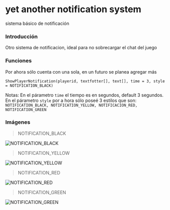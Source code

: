 # yet another notification system
 sistema básico de notificación

### Introducción
 Otro sistema de notificacion, ideal para no sobrecargar el chat del juego

### Funciones
 Por ahora sólo cuenta con una sola, en un futuro se planea agregar más
 ```
 ShowPlayerNotification(playerid, textfotter[], text[], time = 3, style = NOTIFICATION_BLACK)
 ```
 Notas: En el párametro `time` el tiempo es en segundos, default 3 segundos.
 En el párametro `style` por a hora sólo poseé 3 estilos que son:
 ```NOTIFICATION_BLACK, NOTIFICATION_YELLOW, NOTIFICACION_RED, NOTIFICATION_GREEN```
### Imágenes
>NOTIFICATION_BLACK

![NOTIFICATION_BLACK](img/black.png)
>NOTIFICATION_YELLOW

![NOTIFICATION_YELLOW](img/yellow.png)
>NOTIFICATION_RED

![NOTIFICATION_RED](img/red.png)
>NOTIFICATION_GREEN

![NOTIFICATION_GREEN](img/green.png)